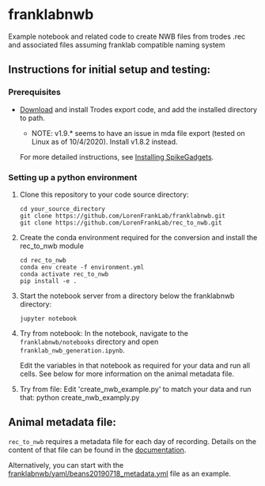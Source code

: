 # franklabnwb

Example notebook and related code to create NWB files from trodes .rec and associated files assuming franklab
compatible naming system

## Instructions for initial setup and testing: 

### Prerequisites

- [Download](https://bitbucket.org/mkarlsso/trodes/downloads/) and install Trodes export code, and add the installed directory to path.

    - NOTE: v1.9.* seems to have an issue in mda file export (tested on Linux as of 10/4/2020). Install v1.8.2 instead.

    For more detailed instructions, see [Installing SpikeGadgets](installing_spikegadgets.md).



### Setting up a python environment

1. Clone this repository to your code source directory:
    
    ```
    cd your_source_directory
    git clone https://github.com/LorenFrankLab/franklabnwb.git
    git clone https://github.com/LorenFrankLab/rec_to_nwb.git
    ```

2. Create the conda environment required for the conversion and install the rec_to_nwb module

    ```
    cd rec_to_nwb
    conda env create -f environment.yml
    conda activate rec_to_nwb
    pip install -e .
    ```

3. Start the notebook server from a directory below the franklabnwb directory:

    ```
    jupyter notebook
    ```

4. Try from notebook: 
    In the notebook, navigate to the `franklabnwb/notebooks` directory and open
    `franklab_nwb_generation.ipynb`.

     Edit the variables in that notebook as required for your data and run all cells. See below for more
    information on the animal metadata file.

5. Try from file:
    Edit 'create_nwb_example.py' to match your data and run that:
    python create_nwb_examply.py


## Animal metadata file:

`rec_to_nwb` requires a metadata file for each day of recording. Details on the content of that file can
be found in the
[documentation](https://novelaneuro.github.io/rec_to_nwb-docs/README.html#how-to-use-it).

Alternatively, you can start with the [franklabnwb/yaml/beans20190718_metadata.yml](yaml/beans20190718_metadata.yml) file as an example.
